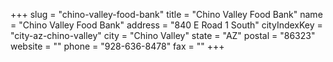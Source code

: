 +++
slug = "chino-valley-food-bank"
title = "Chino Valley Food Bank"
name = "Chino Valley Food Bank"
address = "840 E Road 1 South"
cityIndexKey = "city-az-chino-valley"
city = "Chino Valley"
state = "AZ"
postal = "86323"
website = ""
phone = "928-636-8478"
fax = ""
+++
